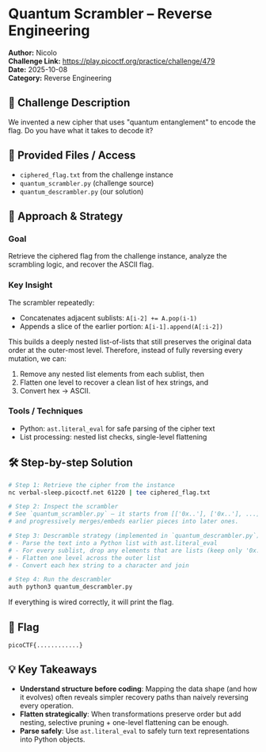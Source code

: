 # Quantum Scrambler – Reverse Engineering

**Author:**  Nicolo  
**Challenge Link:** https://play.picoctf.org/practice/challenge/479  
**Date:** 2025-10-08  
**Category:** Reverse Engineering  

## 🧠 Challenge Description

We invented a new cipher that uses "quantum entanglement" to encode the flag. Do you have what it takes to decode it?

## 📁 Provided Files / Access

- `ciphered_flag.txt` from the challenge instance
- `quantum_scrambler.py` (challenge source)
- `quantum_descrambler.py` (our solution)

## 🧪 Approach & Strategy

### Goal

Retrieve the ciphered flag from the challenge instance, analyze the scrambling logic, and recover the ASCII flag.

### Key Insight

The scrambler repeatedly:
- Concatenates adjacent sublists: `A[i-2] += A.pop(i-1)`
- Appends a slice of the earlier portion: `A[i-1].append(A[:i-2])`

This builds a deeply nested list-of-lists that still preserves the original data order at the outer-most level. Therefore, instead of fully reversing every mutation, we can:
1) Remove any nested list elements from each sublist, then
2) Flatten one level to recover a clean list of hex strings, and
3) Convert hex → ASCII.

### Tools / Techniques

- Python: `ast.literal_eval` for safe parsing of the cipher text
- List processing: nested list checks, single-level flattening


## 🛠️ Step-by-step Solution

```bash
# Step 1: Retrieve the cipher from the instance
nc verbal-sleep.picoctf.net 61220 | tee ciphered_flag.txt

# Step 2: Inspect the scrambler
# See `quantum_scrambler.py` – it starts from [['0x..'], ['0x..'], ...]
# and progressively merges/embeds earlier pieces into later ones.

# Step 3: Descramble strategy (implemented in `quantum_descrambler.py`)
# - Parse the text into a Python list with ast.literal_eval
# - For every sublist, drop any elements that are lists (keep only '0x..' strings)
# - Flatten one level across the outer list
# - Convert each hex string to a character and join

# Step 4: Run the descrambler
auth python3 quantum_descrambler.py
```

If everything is wired correctly, it will print the flag.

## 🏴 Flag

```
picoCTF{............}
```

## 💡 Key Takeaways

- **Understand structure before coding**: Mapping the data shape (and how it evolves) often reveals simpler recovery paths than naively reversing every operation.
- **Flatten strategically**: When transformations preserve order but add nesting, selective pruning + one-level flattening can be enough.
- **Parse safely**: Use `ast.literal_eval` to safely turn text representations into Python objects. 
